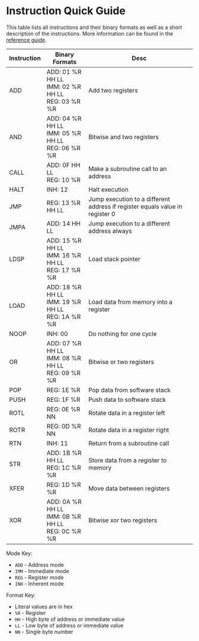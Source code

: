# Instruction Quick Guide

This table lists all instructions and their binary formats as well as a short
description of the instructions. More information can be found in the
[reference guide](reference_guide.md).

| Instruction | Binary Formats                                        | Desc                                                                         |
|-------------|-------------------------------------------------------|------------------------------------------------------------------------------|
| ADD         | ADD: 01 %R HH LL<br>IMM: 02 %R HH LL<br>REG: 03 %R %R | Add two registers                                                            |
| AND         | ADD: 04 %R HH LL<br>IMM: 05 %R HH LL<br>REG: 06 %R %R | Bitwise and two registers                                                    |
| CALL        | ADD: 0F HH LL<br>REG: 10 %R                           | Make a subroutine call to an address                                         |
| HALT        | INH: 12                                               | Halt execution                                                               |
| JMP         | REG: 13 %R HH LL                                      | Jump execution to a different address if register equals value in register 0 |
| JMPA        | ADD: 14 HH LL                                         | Jump execution to a different address always                                 |
| LDSP        | ADD: 15 %R HH LL<br>IMM: 16 %R HH LL<br>REG: 17 %R %R | Load stack pointer                                                           |
| LOAD        | ADD: 18 %R HH LL<br>IMM: 19 %R HH LL<br>REG: 1A %R %R | Load data from memory into a register                                        |
| NOOP        | INH: 00                                               | Do nothing for one cycle                                                     |
| OR          | ADD: 07 %R HH LL<br>IMM: 08 %R HH LL<br>REG: 09 %R %R | Bitwise or two registers                                                     |
| POP         | REG: 1E %R                                            | Pop data from software stack                                                 |
| PUSH        | REG: 1F %R                                            | Push data to software stack                                                  |
| ROTL        | REG: 0E %R NN                                         | Rotate data in a register left                                               |
| ROTR        | REG: 0D %R NN                                         | Rotate data in a register right                                              |
| RTN         | INH: 11                                               | Return from a subroutine call                                                |
| STR         | ADD: 1B %R HH LL<br>REG: 1C %R %R                     | Store data from a register to memory                                         |
| XFER        | REG: 1D %R %R                                         | Move data between registers                                                  |
| XOR         | ADD: 0A %R HH LL<br>IMM: 0B %R HH LL<br>REG: 0C %R %R | Bitwise xor two registers                                                    |

Mode Key:

- `ADD` - Address mode
- `IMM` - Immediate mode
- `REG` - Register mode
- `INH` - Inherent mode

Format Key:

- Literal values are in hex
- `%R` - Register
- `HH` - High byte of address or immediate value
- `LL` - Low byte of address or immediate value
- `NN` - Single byte number
